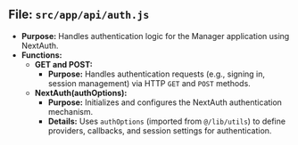 ## File: `src/app/api/auth.js`
- **Purpose:** Handles authentication logic for the Manager application using NextAuth.
- **Functions:**
  - **GET and POST:**
    - **Purpose:** Handles authentication requests (e.g., signing in, session management) via HTTP `GET` and `POST` methods.
  - **NextAuth(authOptions):**
    - **Purpose:** Initializes and configures the NextAuth authentication mechanism.
    - **Details:** Uses `authOptions` (imported from `@/lib/utils`) to define providers, callbacks, and session settings for authentication.
